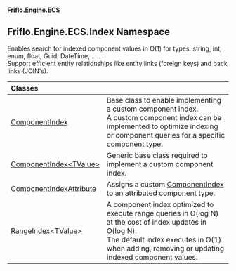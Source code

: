 #### [Friflo.Engine.ECS](index.md 'index')

## Friflo.Engine.ECS.Index Namespace

Enables search for indexed component values in O(1) for types: string, int, enum, float, Guid, DateTime, ... . <br/>
Support efficient entity relationships like entity links (foreign keys) and back links (JOIN's).

| Classes | |
| :--- | :--- |
| [ComponentIndex](ComponentIndex.md 'Friflo.Engine.ECS.Index.ComponentIndex') | Base class to enable implementing a custom component index.<br/> A custom component index can be implemented to optimize indexing or component queries for a specific component type. |
| [ComponentIndex&lt;TValue&gt;](ComponentIndex_TValue_.md 'Friflo.Engine.ECS.Index.ComponentIndex<TValue>') | Generic base class required to implement a custom component index. |
| [ComponentIndexAttribute](ComponentIndexAttribute.md 'Friflo.Engine.ECS.Index.ComponentIndexAttribute') | Assigns a custom [ComponentIndex](ComponentIndex.md 'Friflo.Engine.ECS.Index.ComponentIndex') to an attributed component type. |
| [RangeIndex&lt;TValue&gt;](RangeIndex_TValue_.md 'Friflo.Engine.ECS.Index.RangeIndex<TValue>') | A component index optimized to execute range queries in O(log N) at the cost of index updates in O(log N).<br/> The default index executes in O(1) when adding, removing or updating indexed component values. |
